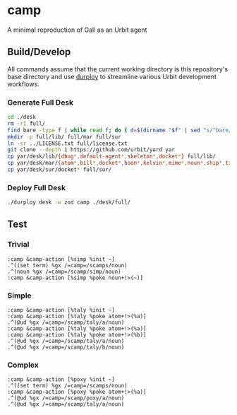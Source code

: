 # camp #

A minimal reproduction of Gall as an Urbit agent

## Build/Develop ##

All commands assume that the current working directory is this repository's
base directory and use [durploy] to streamline various Urbit development
workflows.

### Generate Full Desk ###

```bash
cd ./desk
rm -rI full/
find bare -type f | while read f; do { d=$(dirname "$f" | sed "s/^bare/full/"); mkdir -p "$d"; ln -sr -t "$d" "$f"; }; done
mkdir -p full/lib/ full/mar full/sur
ln -sr ../LICENSE.txt full/license.txt
git clone --depth 1 https://github.com/urbit/yard yar
cp yar/desk/lib/{dbug*,default-agent*,skeleton*,docket*} full/lib/
cp yar/desk/mar/{atom*,bill*,docket*,hoon*,kelvin*,mime*,noun*,ship*,txt*} full/mar/
cp yar/desk/sur/docket* full/sur/
```

### Deploy Full Desk ###

```bash
./durploy desk -w zod camp ./desk/full/
```

## Test ##

### Trivial ###

```
:camp &camp-action [%simp %init ~]
.^((set term) %gx /=camp=/scamps/noun)
.^(noun %gx /=camp=/scamp/simp/noun)
:camp &camp-action [%simp %poke noun+!>(~)]
```

### Simple ###

```
:camp &camp-action [%taly %init ~]
:camp &camp-action [%taly %poke atom+!>(%a)]
.^(@ud %gx /=camp=/scamp/taly/a/noun)
:camp &camp-action [%taly %poke atom+!>(%a)]
:camp &camp-action [%taly %poke atom+!>(%b)]
.^(@ud %gx /=camp=/scamp/taly/a/noun)
.^(@ud %gx /=camp=/scamp/taly/b/noun)
```

### Complex ###

```
:camp &camp-action [%poxy %init ~]
.^((set term) %gx /=camp=/scamps/noun)
:camp &camp-action [%poxy %poke atom+!>(%a)]
.^(@ud %gx /=camp=/scamp/poxy/a/noun)
.^(@ud %gx /=camp=/scamp/taly/a/noun)
```


[urbit]: https://urbit.org
[durploy]: https://github.com/sidnym-ladrut/durploy
